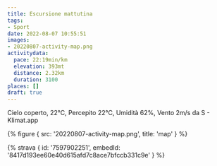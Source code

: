 ```yaml
---
title: Escursione mattutina
tags:
- Sport
date: 2022-08-07 10:55:51
images:
- 20220807-activity-map.png
activitydata:
  pace: 22:19min/km
  elevation: 393mt
  distance: 2.32km
  duration: 3100
places: []
draft: true
---
```


Cielo coperto, 22°C, Percepito 22°C, Umidità 62%, Vento 2m/s da S - Klimat.app

<!--more-->




{% figure { src: '20220807-activity-map.png', title: 'map' } %}


{% strava { id: '7597902251', embedId: '8417d193ee60e40d615afd7c8ace7bfccb331c9e' } %}